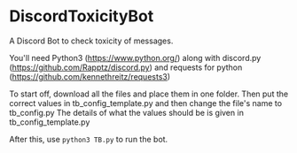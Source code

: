 # DiscordToxicityBot

A Discord Bot to check toxicity of messages.

You'll need Python3 (https://www.python.org/) along with discord.py (https://github.com/Rapptz/discord.py) and requests for python (https://github.com/kennethreitz/requests3)

To start off, download all the files and place them in one folder. Then put the correct values in tb_config_template.py and then change the file's name to tb_config.py The details of what the values should be is given in tb_config_template.py

After this, use `python3 TB.py` to run the bot.
